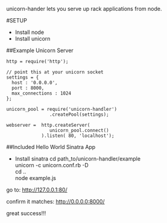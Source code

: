 unicorn-hander lets you serve up rack applications from node.

#SETUP

- Install node
- Install unicorn

##Example Unicorn Server 

    http = require('http');

    // point this at your unicorn socket
    settings = {
      host : '0.0.0.0',
      port : 8000,
      max_connections : 1024
    };

    unicorn_pool = require('unicorn-handler')
                    .createPool(settings);

    webserver =  http.createServer( 
                    unicorn_pool.connect() 
                 ).listen( 80, 'localhost');


##Included Hello World Sinatra App
- Install sinatra
cd path_to/unicorn-handler/example  
unicorn -c unicorn.conf.rb -D  
cd ..  
node example.js

go to:
http://127.0.0.1:80/

confirm it matches:
http://0.0.0.0:8000/

great success!!!
